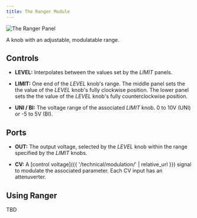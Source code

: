 ```yaml
---
title: The Ranger Module
---
```

<img class="panel" src="panel.svg" alt="The Ranger Panel" />

A knob with an adjustable, modulatable range.

## Controls
- **LEVEL:**
    Interpolates between the values
    set by the _LIMIT_ panels.

- **LIMIT:**
    One end of the _LEVEL_ knob's range.  The middle panel sets the the value
    of the _LEVEL_ knob's fully clockwise position.  The lower panel sets the
    the value of the _LEVEL_ knob's fully counterclockwise position.

- **UNI / BI:**
    The voltage range of the associated _LIMIT_ knob.
    0 to 10V (UNI)
    or -5 to 5V (BI).

## Ports
- **OUT:**
    The output voltage,
    selected by the _LEVEL_ knob
    within the range specified by the _LIMIT_ knobs.

- **CV:**
    A [control voltage]({{ '/technical/modulation/' | relative_url }}) signal
    to modulate the associated parameter. Each CV input has an attenuverter.

## Using Ranger

TBD
